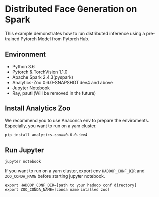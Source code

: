 # Distributed Face Generation on Spark

This example demonstrates how to run distributed inference using a pre-trained Pytorch Model from Pytorch Hub.

## Environment
* Python 3.6
* Pytorch & TorchVision 1.1.0
* Apache Spark 2.4.3(pyspark)
* Analytics-Zoo 0.6.0-SNAPSHOT.dev4 and above
* Jupyter Notebook
* Ray, psutil(Will be removed in the future)

## Install Analytics Zoo
We recommend you to use Anaconda env to prepare the enviroments. Especially, you want to run on a yarn cluster. 
```
pip install analytics-zoo==0.6.0.dev4
```

## Run Jupyter

```
jupyter notebook
```

If you want to run on a yarn cluster, export env `HADOOP_CONF_DIR` and `ZOO_CONDA_NAME` before starting jupyter notebook.
```
export HADOOP_CONF_DIR=[path to your hadoop conf directory]
export ZOO_CONDA_NAME=[conda name intalled zoo]
```

